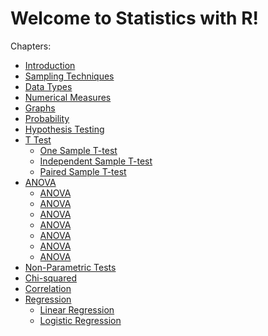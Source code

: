 # Welcome to Statistics with R!

Chapters:

-   [Introduction](chapters/Introduction)
-   [Sampling Techniques](chapters/Sampling-Techniques)
-   [Data Types](chapters/Data-Types)
-   [Numerical Measures](chapters/Numerical-Measures)
-   [Graphs](chapters/Plots-and-Charts)
-   [Probability](chapters/Probability)
-   [Hypothesis Testing](chapters/Hypothesis-testing)
-   [T Test](chapters/T-test)
    -   [One Sample T-test](chapters/T-test/One-Sample-Ttest)
    -   [Independent Sample
        T-test](chapters/T-test/Independent-Sample-Ttest)
    -   [Paired Sample T-test](chapters/T-test/Paired-Sample-Ttest)
-   [ANOVA](chapters/ANOVA)
    -   [ANOVA](chapters/ANOVA/One-Way-ANOVA)
    -   [ANOVA](chapters/ANOVA/Two-Way-ANOVA)
    -   [ANOVA](chapters/ANOVA/Repeated-Measures-ANOVA)
    -   [ANOVA](chapters/ANOVA/Mixed-ANOVA)
    -   [ANOVA](chapters/ANOVA/MANOVA)
    -   [ANOVA](chapters/ANOVA/ANCOVA)
    -   [ANOVA](chapters/ANOVA/One-Way-MANOVA)
-   [Non-Parametric Tests](chapters/Non-Parametric-Test)
-   [Chi-squared](chapters/Chi-squared)
-   [Correlation](chapters/Correlation)
-   [Regression](chapters/Regression)
    -   [Linear Regression](chapters/Regression/Linear-regression)
    -   [Logistic Regression](chapters/Regression/Logistic-regression)

